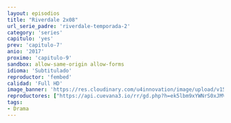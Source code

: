 ```yaml
---
layout: episodios
title: "Riverdale 2x08"
url_serie_padre: 'riverdale-temporada-2'
category: 'series'
capitulo: 'yes'
prev: 'capitulo-7'
anio: '2017'
proximo: 'capitulo-9'
sandbox: allow-same-origin allow-forms
idioma: 'Subtitulado'
reproductor: 'fembed'
calidad: 'Full HD'
image_banner: 'https://res.cloudinary.com/u4innovation/image/upload/v1565152608/maxresdefault-min_vy9nnj.jpg'
reproductores: ["https://api.cuevana3.io/rr/gd.php?h=ek5lbm9xYWNrS0xJMVp5b21KREk0dFBLbjVkaHhkRGdrOG1jbnBpUnhhS1Z0SHlDbE1XNXFaM1lvWWQzdU5mc3E1TjdpSnl1cGV5WG5JeDJpNUtYcUxhU3FadVkyUT09"]
tags:
- Drama
---
```











